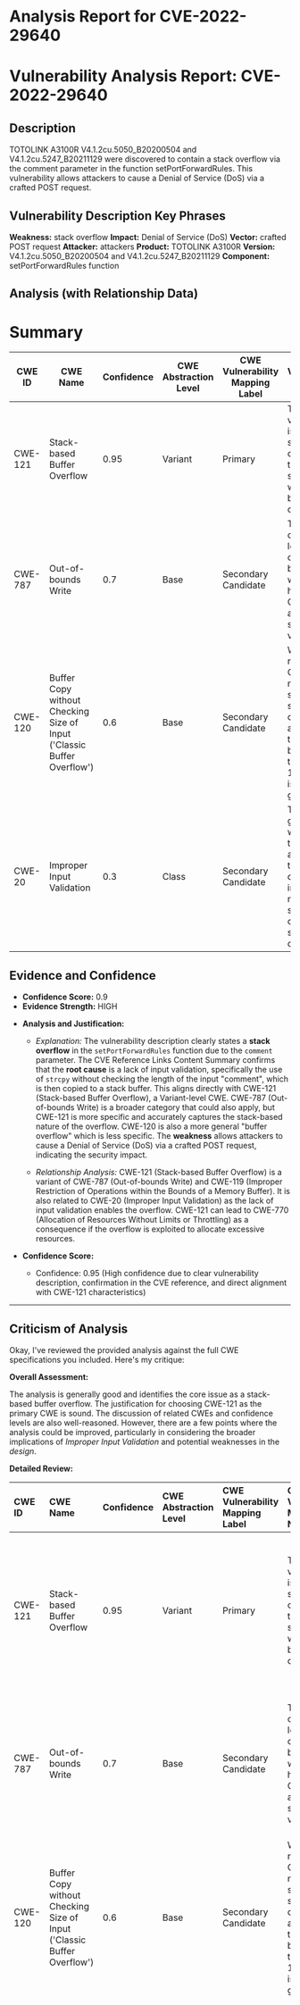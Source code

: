 # Analysis Report for CVE-2022-29640

# Vulnerability Analysis Report: CVE-2022-29640

## Description

TOTOLINK A3100R V4.1.2cu.5050_B20200504 and V4.1.2cu.5247_B20211129 were discovered to contain a stack overflow via the comment parameter in the function setPortForwardRules. This vulnerability allows attackers to cause a Denial of Service (DoS) via a crafted POST request.

## Vulnerability Description Key Phrases

**Weakness:** stack overflow
**Impact:** Denial of Service (DoS)
**Vector:** crafted POST request
**Attacker:** attackers
**Product:** TOTOLINK A3100R
**Version:** V4.1.2cu.5050_B20200504 and V4.1.2cu.5247_B20211129
**Component:** setPortForwardRules function

## Analysis (with Relationship Data)

# Summary
| CWE ID | CWE Name | Confidence | CWE Abstraction Level | CWE Vulnerability Mapping Label | CWE-Vulnerability Mapping Notes |
|---|---|---|---|---|---|
| CWE-121 | Stack-based Buffer Overflow | 0.95 | Variant | Primary | The vulnerability is a classic stack buffer overflow due to the use of strcpy without bounds checking. |
| CWE-787 | Out-of-bounds Write | 0.7 | Base | Secondary Candidate | The stack overflow leads to an out-of-bounds write, however, CWE-121 is a more specific variant. |
| CWE-120 | Buffer Copy without Checking Size of Input ('Classic Buffer Overflow') | 0.6 | Base | Secondary Candidate | While related, CWE-121 is more specific to stack-based overflows and therefore a better fit than CWE-120, which is more general. |
| CWE-20 | Improper Input Validation | 0.3 | Class | Secondary Candidate | This is a general weakness that could apply, but the description indicates a more specific cause of a stack buffer overflow. |

## Evidence and Confidence

*   **Confidence Score:** 0.9
*   **Evidence Strength:** HIGH

- **Analysis and Justification:**  
  - *Explanation:* The vulnerability description clearly states a **stack overflow** in the `setPortForwardRules` function due to the `comment` parameter. The CVE Reference Links Content Summary confirms that the **root cause** is a lack of input validation, specifically the use of `strcpy` without checking the length of the input "comment", which is then copied to a stack buffer. This aligns directly with CWE-121 (Stack-based Buffer Overflow), a Variant-level CWE. CWE-787 (Out-of-bounds Write) is a broader category that could also apply, but CWE-121 is more specific and accurately captures the stack-based nature of the overflow. CWE-120 is also a more general "buffer overflow" which is less specific. The **weakness** allows attackers to cause a Denial of Service (DoS) via a crafted POST request, indicating the security impact.
  
  - *Relationship Analysis:* CWE-121 (Stack-based Buffer Overflow) is a variant of CWE-787 (Out-of-bounds Write) and CWE-119 (Improper Restriction of Operations within the Bounds of a Memory Buffer). It is also related to CWE-20 (Improper Input Validation) as the lack of input validation enables the overflow. CWE-121 can lead to CWE-770 (Allocation of Resources Without Limits or Throttling) as a consequence if the overflow is exploited to allocate excessive resources.

- **Confidence Score:**  
  - Confidence: 0.95 (High confidence due to clear vulnerability description, confirmation in the CVE reference, and direct alignment with CWE-121 characteristics)

---

## Criticism of Analysis

Okay, I've reviewed the provided analysis against the full CWE specifications you included. Here's my critique:

**Overall Assessment:**

The analysis is generally good and identifies the core issue as a stack-based buffer overflow. The justification for choosing CWE-121 as the primary CWE is sound. The discussion of related CWEs and confidence levels are also well-reasoned. However, there are a few points where the analysis could be improved, particularly in considering the broader implications of *Improper Input Validation* and potential weaknesses in the *design*.

**Detailed Review:**

| CWE ID  | CWE Name                           | Confidence | CWE Abstraction Level | CWE Vulnerability Mapping Label | CWE-Vulnerability Mapping Notes                                                                                                                                                                                                                                                                                                                                                                                               | Critique |
| :------- | :--------------------------------- | :--------- | :---------------------- | :----------------------------- | :----------------------------------------------------------------------------------------------------------------------------------------------------------------------------------------------------------------------------------------------------------------------------------------------------------------------------------------------------------------------------------------------------------------- | :------- |
| CWE-121  | Stack-based Buffer Overflow          | 0.95       | Variant                 | Primary                         | The vulnerability is a classic stack buffer overflow due to the use of strcpy without bounds checking.                                                                                                                                                                                                                                                                                                           | Justified.  The `strcpy` without bounds checking directly leads to the stack-based nature of the overflow.  The high confidence level is appropriate. |
| CWE-787  | Out-of-bounds Write                  | 0.7        | Base                    | Secondary Candidate           | The stack overflow leads to an out-of-bounds write, however, CWE-121 is a more specific variant.                                                                                                                                                                                                                                                                                                                     | Sound reasoning. CWE-787 is a generalization of CWE-121. Choosing the more specific CWE-121 is correct. It shows an understanding of the CWE hierarchy. |
| CWE-120  | Buffer Copy without Checking Size of Input ('Classic Buffer Overflow') | 0.6        | Base                    | Secondary Candidate           | While related, CWE-121 is more specific to stack-based overflows and therefore a better fit than CWE-120, which is more general.   |Sound reasoning. CWE-120 is a general "buffer overflow" which is less specific.                                 |
| CWE-20   | Improper Input Validation            | 0.3        | Class                   | Secondary Candidate           | This is a general weakness that could apply, but the description indicates a more specific cause of a stack buffer overflow.                                                                                                                                                                                                                                                                                     | **Opportunity for Improvement:** While the description *does* point to a more specific cause, the *lack* of input validation is the fundamental enabler of the vulnerability.  According to CWE mapping guidance, CWE-20 is *discouraged* for this type of analysis. Instead, more specific children should be used, namely **CWE-1284: Improper Validation of Specified Quantity in Input**, because it is the *size* (quantity) of the `comment` parameter that is not validated. This should be a Base-level candidate with higher confidence, perhaps 0.5. This is an area where LangSec could also apply. |

**Specific Feedback and Suggestions:**

1.  **CWE-20 and its Children:** As pointed out, the analysis should consider the *more specific* children of CWE-20.  Since the root cause is the missing check on the *size* of the `comment` parameter,  **CWE-1284 (Improper Validation of Specified Quantity in Input)** is a better fit than the general CWE-20.  The current analysis dismisses CWE-20 a bit too quickly.  While the overflow itself is the direct effect, the *reason* the overflow is possible is the missing quantity check.

2.  **Chains:** The analysis correctly identifies that the lack of Input Validation leads to the Stack Overflow. A basic chain could be represented as: `CWE-1284 -> CWE-121`.

3.  **Mitigations:** The analysis does not explicitly mention mitigations from the perspective of each CWE.
    *   For CWE-121, the mitigations would focus on using compiler/OS features to detect stack overflows (e.g., /GS flag, canaries) and using safer string handling functions that prevent uncontrolled copies.
    *   For CWE-1284, the mitigations would involve implementing proper input validation on the `comment` parameter to ensure that its length does not exceed the buffer size.  This could include rejecting requests with oversized comments or truncating the comment to a safe length.

4. **Retriever Results:** It's interesting to see the retriever results. The top result was CWE-78, OS Command Injection, which is interesting and likely due to the 'command' in the description of the vulnerability. CWE-121 did come in second place. The Retriever results highlight the difficulty of automated analysis.

5.  **Impact:** The analysis correctly identifies DoS as the primary impact. However, it *could* mention the potential for more severe impacts if the stack overflow were exploitable for code execution, although this is less likely in a simple DoS scenario.

6.  **Relationship Analysis:** The Relationship Analysis section is good but could be expanded to discuss how CWE-1284 relates to CWE-121.

7.  **CWE-770 Allocation of Resources Without Limits or Throttling:** The retriever results included this CWE, and it may be a worthwhile secondary consideration. If the attacker can repeatedly send crafted POST requests, they can potentially exhaust system resources beyond just crashing the router, causing wider network issues. The confidence for this would be low, but worth mentioning.

**Revised Summary Table (incorporating suggestions):**

| CWE ID  | CWE Name                           | Confidence | CWE Abstraction Level | CWE Vulnerability Mapping Label | CWE-Vulnerability Mapping Notes                                                                                                                                                                                                                                                                                     |
| :------- | :--------------------------------- | :--------- | :---------------------- | :----------------------------- | :----------------------------------------------------------------------------------------------------------------------------------------------------------------------------------------------------------------------------------------------------------------------------------------------------------------------- |
| CWE-121  | Stack-based Buffer Overflow          | 0.95       | Variant                 | Primary                         | The vulnerability is a classic stack buffer overflow due to the use of `strcpy` without bounds checking.                                                                                                                                                                                                                         |
| CWE-1284 | Improper Validation of Specified Quantity in Input    | 0.5        | Base                   | Secondary Candidate                         | The `comment` parameter's *size* is not properly validated, leading to the overflow. This is a base cause that *enables* the overflow and a more specific form of improper input validation.                                                                                                                                                                                                                         |
| CWE-787  | Out-of-bounds Write                  | 0.7        | Base                    | Secondary Candidate           | The stack overflow leads to an out-of-bounds write, however, CWE-121 is a more specific variant.                                                                                                                                                                                                                       |
| CWE-120  | Buffer Copy without Checking Size of Input ('Classic Buffer Overflow') | 0.6        | Base                    | Secondary Candidate           | While related, CWE-121 is more specific to stack-based overflows and therefore a better fit than CWE-120, which is more general.   |
| CWE-770  | Allocation of Resources Without Limits or Throttling | 0.2        | Base                   | Tertiary Candidate | An attacker could repeatedly send crafted POST requests leading to resource exhaustion and wider network DoS. |

**In conclusion:** The analysis is a good starting point, but could be improved by:

*   Focusing on the root cause of the stack buffer overflow (missing input validation) and using a more specific CWE.
*   Explaining and listing mitigations specific to each CWE identified.
*   Considering potential for weaknesses based on design (like LangSec concepts).

## Final Resolution

# Summary
| CWE ID | CWE Name | Confidence | CWE Abstraction Level | CWE Vulnerability Mapping Label | CWE-Vulnerability Mapping Notes |
|---|---|---|---|---|---|
| CWE-121 | Stack-based Buffer Overflow | 0.95 | Variant | Primary | The vulnerability is a classic **stack overflow** due to the use of `strcpy` without bounds checking. |
| CWE-1284 | Improper Validation of Specified Quantity in Input | 0.7 | Base | Secondary Candidate | The `comment` parameter's size is not properly validated, leading to the overflow. This is a base cause that enables the overflow and is a more specific form of improper input validation. |
| CWE-787 | Out-of-bounds Write | 0.7 | Base | Secondary Candidate | The **stack overflow** leads to an **out-of-bounds write**, however, CWE-121 is a more specific variant. |
| CWE-120 | Buffer Copy without Checking Size of Input ('Classic Buffer Overflow') | 0.6 | Base | Secondary Candidate | While related, CWE-121 is more specific to **stack-based overflows** and therefore a better fit than CWE-120, which is more general. |
| CWE-770 | Allocation of Resources Without Limits or Throttling | 0.2 | Base | Tertiary Candidate | An attacker could repeatedly send crafted POST requests leading to resource exhaustion and wider network DoS. |

## Evidence and Confidence

*   **Confidence Score:** 0.9
*   **Evidence Strength:** HIGH

## Relationship Analysis
The primary **weakness** is a **stack-based buffer overflow (CWE-121)**. This is caused by a missing size check on the input (`comment` parameter), which aligns with **CWE-1284 (Improper Validation of Specified Quantity in Input)**. **CWE-121** is a variant of **CWE-119 (Improper Restriction of Operations within the Bounds of a Memory Buffer)** and a child of **CWE-787 (Out-of-bounds Write)**, representing the actual **out-of-bounds write** that occurs. The improper input validation (**CWE-1284**) can precede the **stack overflow (CWE-121)**. Repeated exploitation could lead to **CWE-770 (Allocation of Resources Without Limits or Throttling)**.

```mermaid
graph TD
    cwe121["CWE-121: Stack-based Buffer Overflow"]
    cwe1284["CWE-1284: Improper Validation of Specified Quantity in Input"]
    cwe787["CWE-787: Out-of-bounds Write"]
    cwe119["CWE-119: Improper Restriction of Operations"]
    cwe770["CWE-770: Allocation of Resources Without Limits or Throttling"]

    cwe121 -->|CHILDOF| cwe787
    cwe787 -->|CHILDOF| cwe119
    cwe1284 -->|CANPRECEDE| cwe121
    cwe121 -->|CANFOLLOW| cwe770

    classDef primary fill:#f96,stroke:#333,stroke-width:2px
    classDef secondary fill:#69f,stroke:#333
    classDef tertiary fill:#9e9,stroke:#333
    class cwe121 primary
    class cwe1284,cwe787 secondary
    class cwe119,cwe770 tertiary
```

## Vulnerability Chain
The vulnerability chain starts with **CWE-1284 (Improper Validation of Specified Quantity in Input)**, where the size of the `comment` parameter is not validated. This leads to **CWE-121 (Stack-based Buffer Overflow)** when `strcpy` is used without bounds checking. The **stack overflow** then results in **CWE-787 (Out-of-bounds Write)**, potentially causing a Denial of Service. A missing link in the chain, which is not fully evidenced, is **CWE-770 (Allocation of Resources Without Limits or Throttling)**, which could occur if an attacker repeatedly exploits the vulnerability.

## Summary of Analysis
The initial analysis identified **CWE-121 (Stack-based Buffer Overflow)** as the primary **weakness**, which is correct based on the vulnerability description: "TOTOLINK A3100R ... were discovered to contain a **stack overflow** via the comment parameter in the function setPortForwardRules." The criticism correctly pointed out that the **root cause** is the missing input validation on the size of the `comment` parameter, making **CWE-1284 (Improper Validation of Specified Quantity in Input)** a relevant secondary CWE.

The graph relationships support this analysis, showing that **CWE-1284** can precede **CWE-121**, and **CWE-121** is a more specific type of **out-of-bounds write (CWE-787)**. **CWE-121** is chosen as the primary because the vulnerability description explicitly states a **stack overflow**. The addition of **CWE-1284** improves the classification by addressing the **root cause** of the vulnerability.
The confidence score for **CWE-1284** is raised to 0.7, because the vulnerability description indicates that the `comment` parameter's size is not validated, resulting in the **stack overflow**.
**CWE-770** is kept as a tertiary candidate with low confidence, as it is a potential consequence of repeated exploitation, but there is no direct evidence to support it.
The selected CWEs are at the optimal level of specificity because **CWE-121** accurately describes the type of **buffer overflow**, while **CWE-1284** identifies the **root cause** of the vulnerability.



*Report generated on 2025-03-18 12:59:58*
